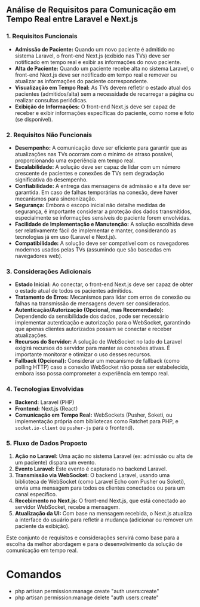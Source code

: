 ## Análise de Requisitos para Comunicação em Tempo Real entre Laravel e Next.js

### 1. Requisitos Funcionais

- **Admissão de Paciente:** Quando um novo paciente é admitido no sistema Laravel, o front-end Next.js (exibido nas TVs) deve ser notificado em tempo real e exibir as informações do novo paciente.
- **Alta de Paciente:** Quando um paciente recebe alta no sistema Laravel, o front-end Next.js deve ser notificado em tempo real e remover ou atualizar as informações do paciente correspondente.
- **Visualização em Tempo Real:** As TVs devem refletir o estado atual dos pacientes (admitidos/alta) sem a necessidade de recarregar a página ou realizar consultas periódicas.
- **Exibição de Informações:** O front-end Next.js deve ser capaz de receber e exibir informações específicas do paciente, como nome e foto (se disponível).

### 2. Requisitos Não Funcionais

- **Desempenho:** A comunicação deve ser eficiente para garantir que as atualizações nas TVs ocorram com o mínimo de atraso possível, proporcionando uma experiência em tempo real.
- **Escalabilidade:** A solução deve ser capaz de lidar com um número crescente de pacientes e conexões de TVs sem degradação significativa do desempenho.
- **Confiabilidade:** A entrega das mensagens de admissão e alta deve ser garantida. Em caso de falhas temporárias na conexão, deve haver mecanismos para sincronização.
- **Segurança:** Embora o escopo inicial não detalhe medidas de segurança, é importante considerar a proteção dos dados transmitidos, especialmente se informações sensíveis do paciente forem envolvidas.
- **Facilidade de Implementação e Manutenção:** A solução escolhida deve ser relativamente fácil de implementar e manter, considerando as tecnologias já em uso (Laravel e Next.js).
- **Compatibilidade:** A solução deve ser compatível com os navegadores modernos usados pelas TVs (assumindo que são baseadas em navegadores web).

### 3. Considerações Adicionais

- **Estado Inicial:** Ao conectar, o front-end Next.js deve ser capaz de obter o estado atual de todos os pacientes admitidos.
- **Tratamento de Erros:** Mecanismos para lidar com erros de conexão ou falhas na transmissão de mensagens devem ser considerados.
- **Autenticação/Autorização (Opcional, mas Recomendado):** Dependendo da sensibilidade dos dados, pode ser necessário implementar autenticação e autorização para o WebSocket, garantindo que apenas clientes autorizados possam se conectar e receber atualizações.
- **Recursos do Servidor:** A solução de WebSocket no lado do Laravel exigirá recursos do servidor para manter as conexões ativas. É importante monitorar e otimizar o uso desses recursos.
- **Fallback (Opcional):** Considerar um mecanismo de fallback (como polling HTTP) caso a conexão WebSocket não possa ser estabelecida, embora isso possa comprometer a experiência em tempo real.

### 4. Tecnologias Envolvidas

- **Backend:** Laravel (PHP)
- **Frontend:** Next.js (React)
- **Comunicação em Tempo Real:** WebSockets (Pusher, Soketi, ou implementação própria com bibliotecas como Ratchet para PHP, e `socket.io-client` ou `pusher-js` para o frontend).

### 5. Fluxo de Dados Proposto

1.  **Ação no Laravel:** Uma ação no sistema Laravel (ex: admissão ou alta de um paciente) dispara um evento.
2.  **Evento Laravel:** Este evento é capturado no backend Laravel.
3.  **Transmissão via WebSocket:** O backend Laravel, usando uma biblioteca de WebSocket (como Laravel Echo com Pusher ou Soketi), envia uma mensagem para todos os clientes conectados ou para um canal específico.
4.  **Recebimento no Next.js:** O front-end Next.js, que está conectado ao servidor WebSocket, recebe a mensagem.
5.  **Atualização da UI:** Com base na mensagem recebida, o Next.js atualiza a interface do usuário para refletir a mudança (adicionar ou remover um paciente da exibição).

Este conjunto de requisitos e considerações servirá como base para a escolha da melhor abordagem e para o desenvolvimento da solução de comunicação em tempo real.

# Comandos

- php artisan permission:manage create "auth users:create"
- php artisan permission:manage delete "auth users:create"
